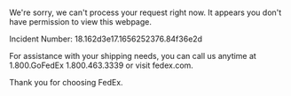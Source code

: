  	


 	

We're sorry, we can't process your request right now. It appears you don't have permission to view this webpage.


Incident Number: 18.162d3e17.1656252376.84f36e2d





For assistance with your shipping needs, you can call us anytime at 1.800.GoFedEx 1.800.463.3339 or visit fedex.com.




Thank you for choosing FedEx.